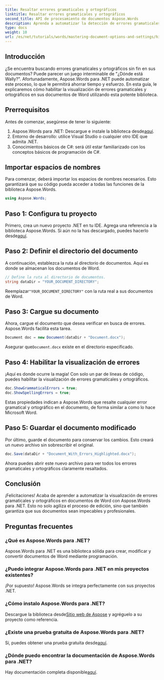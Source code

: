 ```yaml
---
title: Resaltar errores gramaticales y ortográficos
linktitle: Resaltar errores gramaticales y ortográficos
second_title: API de procesamiento de documentos Aspose.Words
description: Aprenda a automatizar la detección de errores gramaticales y ortográficos en documentos de Word con Aspose.Words para .NET. Esta guía paso a paso.
type: docs
weight: 10
url: /es/net/tutorials/words/mastering-document-options-and-settings/highlight-grammatical-and-spelling-errors/
---
```

## Introducción

¿Se encuentra buscando errores gramaticales y ortográficos sin fin en sus documentos? Puede parecer un juego interminable de "¿Dónde está Wally?". Afortunadamente, Aspose.Words para .NET puede automatizar este proceso, lo que le permitirá ahorrar tiempo y esfuerzo. En esta guía, le explicaremos cómo habilitar la visualización de errores gramaticales y ortográficos en sus documentos de Word utilizando esta potente biblioteca.

## Prerrequisitos

Antes de comenzar, asegúrese de tener lo siguiente:

1.  Aspose.Words para .NET: Descargue e instale la biblioteca desde[aquí](https://releases.aspose.com/words/net/).
2. Entorno de desarrollo: utilice Visual Studio o cualquier otro IDE que admita .NET.
3. Conocimientos básicos de C#: será útil estar familiarizado con los conceptos básicos de programación de C#.

## Importar espacios de nombres

Para comenzar, deberá importar los espacios de nombres necesarios. Esto garantizará que su código pueda acceder a todas las funciones de la biblioteca Aspose.Words.

```csharp
using Aspose.Words;
```

## Paso 1: Configura tu proyecto

Primero, crea un nuevo proyecto .NET en tu IDE. Agrega una referencia a la biblioteca Aspose.Words. Si aún no la has descargado, puedes hacerlo desde[aquí](https://releases.aspose.com/words/net/).

## Paso 2: Definir el directorio del documento

A continuación, establezca la ruta al directorio de documentos. Aquí es donde se almacenan los documentos de Word.

```csharp
// Define la ruta al directorio de documentos.
string dataDir = "YOUR_DOCUMENT_DIRECTORY";
```

 Reemplazar`"YOUR_DOCUMENT_DIRECTORY"` con la ruta real a sus documentos de Word.

## Paso 3: Cargue su documento

Ahora, cargue el documento que desea verificar en busca de errores. Aspose.Words facilita esta tarea.

```csharp
Document doc = new Document(dataDir + "Document.docx");
```

 Asegurar que`Document.docx` existe en el directorio especificado.

## Paso 4: Habilitar la visualización de errores

¡Aquí es donde ocurre la magia! Con solo un par de líneas de código, puedes habilitar la visualización de errores gramaticales y ortográficos.

```csharp
doc.ShowGrammaticalErrors = true;
doc.ShowSpellingErrors = true;
```

Estas propiedades indican a Aspose.Words que resalte cualquier error gramatical y ortográfico en el documento, de forma similar a como lo hace Microsoft Word.

## Paso 5: Guardar el documento modificado

Por último, guarde el documento para conservar los cambios. Esto creará un nuevo archivo sin sobrescribir el original.

```csharp
doc.Save(dataDir + "Document_With_Errors_Highlighted.docx");
```

Ahora puedes abrir este nuevo archivo para ver todos los errores gramaticales y ortográficos claramente resaltados.

## Conclusión

¡Felicitaciones! Acaba de aprender a automatizar la visualización de errores gramaticales y ortográficos en documentos de Word con Aspose.Words para .NET. Esto no solo agiliza el proceso de edición, sino que también garantiza que sus documentos sean impecables y profesionales.

## Preguntas frecuentes

### ¿Qué es Aspose.Words para .NET?
Aspose.Words para .NET es una biblioteca sólida para crear, modificar y convertir documentos de Word mediante programación.

### ¿Puedo integrar Aspose.Words para .NET en mis proyectos existentes?
¡Por supuesto! Aspose.Words se integra perfectamente con sus proyectos .NET.

### ¿Cómo instalo Aspose.Words para .NET?
 Descargue la biblioteca desde[Sitio web de Aspose](https://releases.aspose.com/words/net/) y agréguelo a su proyecto como referencia.

### ¿Existe una prueba gratuita de Aspose.Words para .NET?
 Sí, puedes obtener una prueba gratuita desde[aquí](https://releases.aspose.com/).

### ¿Dónde puedo encontrar la documentación de Aspose.Words para .NET?
 Hay documentación completa disponible[aquí](https://reference.aspose.com/words/net/).